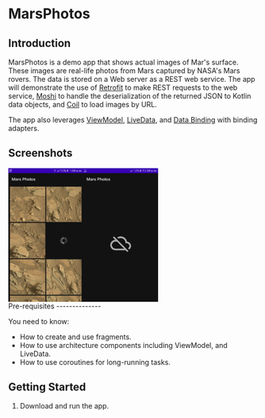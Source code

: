 MarsPhotos
==========

Introduction
------------

MarsPhotos is a demo app that shows actual images of Mar's surface. These images are real-life
photos from Mars captured by NASA's Mars rovers. The data is stored on a Web server as a REST web
service. The app will demonstrate the use of [Retrofit](https://square.github.io/retrofit/)
to make REST requests to the web service, [Moshi](https://github.com/square/moshi) to handle the
deserialization of the returned JSON to Kotlin data objects,
and [Coil](https://coil-kt.github.io/coil/) to load images by URL.

The app also leverages [ViewModel](https://developer.android.com/topic/libraries/architecture/viewmodel),
[LiveData](https://developer.android.com/topic/libraries/architecture/livedata), and
[Data Binding](https://developer.android.com/topic/libraries/data-binding/) with binding adapters.

## Screenshots

<div style="display:flex;">
<img alt="App image" src="https://github.com/sourabhkumar47/Mars-Photos-App/blob/master/Screenshots/Screenshots%20(1).png" width="30%">
<img alt="App image" src="Screenshots/Screenshots2.png" width="30%">
</div>
Pre-requisites
--------------

You need to know:

- How to create and use fragments.
- How to use architecture components including ViewModel, and LiveData.
- How to use coroutines for long-running tasks.

Getting Started
---------------

1. Download and run the app.
